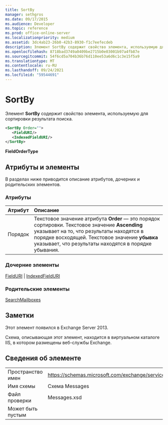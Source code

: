 ```yaml
---
title: SortBy
manager: sethgros
ms.date: 09/17/2015
ms.audience: Developer
ms.topic: reference
ms.prod: office-online-server
ms.localizationpriority: medium
ms.assetid: 3dc4ab23-26b0-42b3-8930-f1c7eefecdeb
description: Элемент SortBy содержит свойство элемента, используемую для сортировки результата поиска.
ms.openlocfilehash: 8718bad3749a0409be2715b0e03001b97a4fb87e
ms.sourcegitcommit: 54f6cd5a704b36b76d110ee53a6d6c1c3e15f5a9
ms.translationtype: MT
ms.contentlocale: ru-RU
ms.lasthandoff: 09/24/2021
ms.locfileid: "59544691"
---
```

# <a name="sortby"></a>SortBy

Элемент **SortBy** содержит свойство элемента, используемую для сортировки результата поиска. 
  
```XML
<SortBy Order="">
   <FieldURI/>
   <IndexedFieldURI/>
</SortBy>
```

 **FieldOrderType**
## <a name="attributes-and-elements"></a>Атрибуты и элементы

В разделах ниже приводится описание атрибутов, дочерних и родительских элементов.
  
### <a name="attributes"></a>Атрибуты

|**Атрибут**|**Описание**|
|:-----|:-----|
|Порядок  <br/> |Текстовое значение атрибута **Order** — это порядок сортировки. Текстовое значение **Ascending** указывает на то, что результаты находятся в порядке восходящей. Текстовое значение **убывка** указывает, что результаты находятся в порядке убывания.  <br/> |
   
### <a name="child-elements"></a>Дочерние элементы

[FieldURI](fielduri.md)  |  [IndexedFieldURI](indexedfielduri.md)
  
### <a name="parent-elements"></a>Родительские элементы

[SearchMailboxes](searchmailboxes.md)
  
## <a name="remarks"></a>Заметки

Этот элемент появился в Exchange Server 2013.
  
Схема, описывающая этот элемент, находится в виртуальном каталоге IIS, в котором размещены веб-службы Exchange.
  
## <a name="element-information"></a>Сведения об элементе

|||
|:-----|:-----|
|Пространство имен  <br/> |https://schemas.microsoft.com/exchange/services/2006/messages  <br/> |
|Имя схемы  <br/> |Схема Messages  <br/> |
|Файл проверки  <br/> |Messages.xsd  <br/> |
|Может быть пустым  <br/> ||
   

